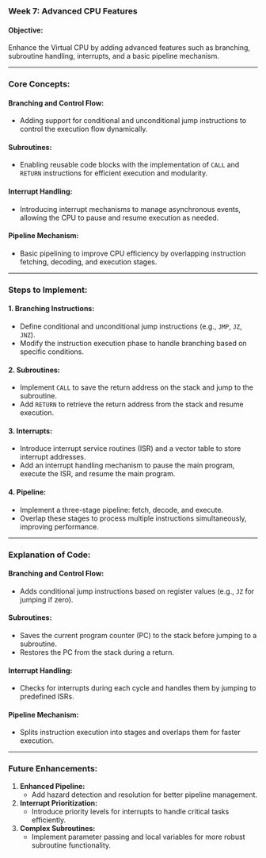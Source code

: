 ### **Week 7: Advanced CPU Features**  

#### **Objective:**  
Enhance the Virtual CPU by adding advanced features such as branching, subroutine handling, interrupts, and a basic pipeline mechanism.  

---

### **Core Concepts:**  

#### **Branching and Control Flow:**  
- Adding support for conditional and unconditional jump instructions to control the execution flow dynamically.  

#### **Subroutines:**  
- Enabling reusable code blocks with the implementation of `CALL` and `RETURN` instructions for efficient execution and modularity.  

#### **Interrupt Handling:**  
- Introducing interrupt mechanisms to manage asynchronous events, allowing the CPU to pause and resume execution as needed.  

#### **Pipeline Mechanism:**  
- Basic pipelining to improve CPU efficiency by overlapping instruction fetching, decoding, and execution stages.  

---

### **Steps to Implement:**  

#### 1. **Branching Instructions:**  
   - Define conditional and unconditional jump instructions (e.g., `JMP`, `JZ`, `JNZ`).  
   - Modify the instruction execution phase to handle branching based on specific conditions.  

#### 2. **Subroutines:**  
   - Implement `CALL` to save the return address on the stack and jump to the subroutine.  
   - Add `RETURN` to retrieve the return address from the stack and resume execution.  

#### 3. **Interrupts:**  
   - Introduce interrupt service routines (ISR) and a vector table to store interrupt addresses.  
   - Add an interrupt handling mechanism to pause the main program, execute the ISR, and resume the main program.  

#### 4. **Pipeline:**  
   - Implement a three-stage pipeline: fetch, decode, and execute.  
   - Overlap these stages to process multiple instructions simultaneously, improving performance.  

---

### **Explanation of Code:**  

#### **Branching and Control Flow:**  
- Adds conditional jump instructions based on register values (e.g., `JZ` for jumping if zero).  

#### **Subroutines:**  
- Saves the current program counter (PC) to the stack before jumping to a subroutine.  
- Restores the PC from the stack during a return.  

#### **Interrupt Handling:**  
- Checks for interrupts during each cycle and handles them by jumping to predefined ISRs.  

#### **Pipeline Mechanism:**  
- Splits instruction execution into stages and overlaps them for faster execution.  

---

### **Future Enhancements:**  
1. **Enhanced Pipeline:**  
   - Add hazard detection and resolution for better pipeline management.  
2. **Interrupt Prioritization:**  
   - Introduce priority levels for interrupts to handle critical tasks efficiently.  
3. **Complex Subroutines:**  
   - Implement parameter passing and local variables for more robust subroutine functionality.  
